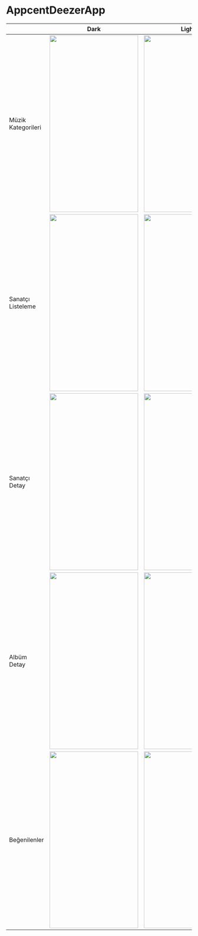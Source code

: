 # AppcentDeezerApp

|                    | Dark | Light |
|--------------------|------|-------|
| Müzik Kategorileri | <img src="https://github.com/AhmetOcak/AppcentDeezerApp/assets/73544434/d36bf472-1347-4fe7-a21f-6c1cbc143f9e" width="240" height="480"/>     | <img src="https://github.com/AhmetOcak/AppcentDeezerApp/assets/73544434/f79c86ab-1fd5-4319-a95e-401d686c67db" width="240" height="480"/>      |
| Sanatçı Listeleme  | <img src="https://github.com/AhmetOcak/AppcentDeezerApp/assets/73544434/70c7ae66-55bf-4d70-a2d5-04045e6f1786" width="240" height="480"/>     |  <img src="https://github.com/AhmetOcak/AppcentDeezerApp/assets/73544434/37662a63-ca25-40cc-aad7-60c531ef6bc8" width="240" height="480"/>     |
| Sanatçı Detay      | <img src="https://github.com/AhmetOcak/AppcentDeezerApp/assets/73544434/c01fd22f-7657-4ee8-95f9-49e8a564416d" width="240" height="480"/>     |  <img src="https://github.com/AhmetOcak/AppcentDeezerApp/assets/73544434/b705433a-41f5-49a6-9ea0-bb6f77b29f11" width="240" height="480"/>     |
| Albüm Detay        | <img src="https://github.com/AhmetOcak/AppcentDeezerApp/assets/73544434/d48e80d1-bb8f-4819-912c-f2ad7fc90e4c" width="240" height="480"/>     |  <img src="https://github.com/AhmetOcak/AppcentDeezerApp/assets/73544434/18a869d9-ad1f-488e-8114-7a7c55a9625e" width="240" height="480"/>     |
| Beğenilenler       | <img src="https://github.com/AhmetOcak/AppcentDeezerApp/assets/73544434/11ff9528-543e-43d4-8926-418176aa810f" width="240" height="480"/>     |  <img src="https://github.com/AhmetOcak/AppcentDeezerApp/assets/73544434/d8658855-5ebf-422e-af33-bdaae65703ae" width="240" height="480"/>     |
